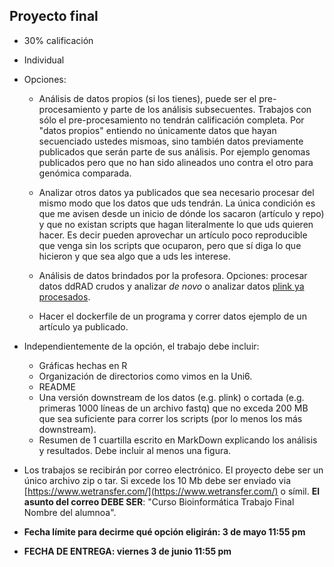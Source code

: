 ## Proyecto final 

* 30% calificación
* Individual

* Opciones:
   - Análisis de datos propios (si los tienes), puede ser el pre-procesamiento y parte de los análisis subsecuentes. Trabajos con sólo el pre-procesamiento no tendrán calificación completa. Por "datos propios" entiendo no únicamente datos que hayan secuenciado ustedes mismoas, sino también datos previamente publicados que serán parte de sus análisis. Por ejemplo genomas publicados pero que no han sido alineados uno contra el otro para genómica comparada. 
  
   - Analizar otros datos ya publicados que sea necesario procesar del mismo modo que los datos que uds tendrán. La única condición es que me avisen desde un inicio de dónde los sacaron (artículo y repo) y que no existan scripts que hagan literalmente lo que uds quieren hacer. Es decir pueden aprovechar un artículo poco reproducible que venga sin los scripts que ocuparon, pero que sí diga lo que hicieron y que sea algo que a uds les interese. 

   - Análisis de datos brindados por la profesora. Opciones: procesar datos ddRAD crudos y analizar *de novo* o analizar datos [plink ya procesados](http://datadryad.org/resource/doi:10.5061/dryad.4t20n). 

   
   - Hacer el dockerfile de un programa y correr datos ejemplo de un artículo ya publicado.
  

* Independientemente de la opción, el trabajo debe incluir:
   - Gráficas hechas en R
   - Organización de directorios como vimos en la Uni6.
   - README
   - Una versión downstream de los datos (e.g. plink) o cortada (e.g. primeras 1000 líneas de un archivo fastq) que no exceda 200 MB que sea suficiente para correr los scripts (por lo menos los más downstream).
   - Resumen de 1 cuartilla escrito en MarkDown explicando los análisis y resultados. Debe incluir al menos una figura.
   
* Los trabajos se recibirán por correo electrónico. El proyecto debe ser un único archivo zip o tar. Si excede los 10 Mb debe ser enviado via [https://www.wetransfer.com/](https://www.wetransfer.com/) o símil. **El asunto del correo DEBE SER**: "Curso Bioinformática Trabajo Final Nombre del alumnoa". 

* **Fecha límite para decirme qué opción eligirán: 3 de mayo 11:55 pm** 

* **FECHA DE ENTREGA: viernes 3 de junio 11:55 pm**



